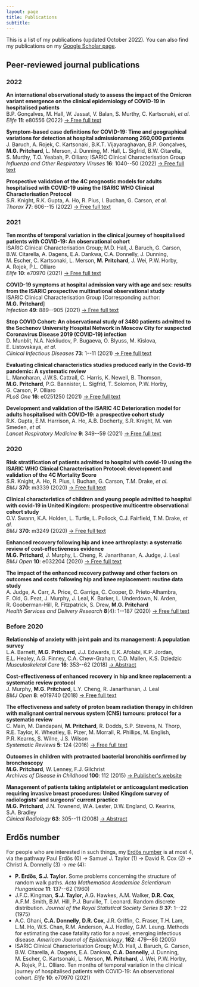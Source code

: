 ```yaml
---
layout: page
title: Publications
subtitle: 
---
```


This is a list of my publications (updated October 2022). You can also find my publications on my [Google Scholar page](https://scholar.google.co.uk/citations?user=mQRgzdIAAAAJ&hl=en).

## Peer-reviewed journal publications

### 2022

**An international observational study to assess the impact of the Omicron variant emergence on the clinical epidemiology of COVID-19 in hospitalised patients**  
B.P.&nbsp;Gonçalves, M.&nbsp;Hall, W.&nbsp;Jassat, V.&nbsp;Balan, S.&nbsp;Murthy, C.&nbsp;Kartsonaki, _et al._  
_Elife_ **11**: e80556 (2022) [&rarr; Free full text](https://doi.org/10.7554/eLife.80556)

**Symptom-based case definitions for COVID-19: Time and geographical variations for detection at hospital admissionamong 260,000 patients**  
J.&nbsp;Baruch, A.&nbsp;Rojek, C.&nbsp;Kartsonaki, B.K.T.&nbsp;Vijayaraghavan, B.P.&nbsp;Gonçalves, **M.G.&nbsp;Pritchard**, L.&nbsp;Merson, J.&nbsp;Dunning, M.&nbsp;Hall, L.&nbsp;Sigfrid, B.W.&nbsp;Citarella, S.&nbsp;Murthy, T.O.&nbsp;Yeabah, P.&nbsp;Olliaro; ISARIC Clinical Characterisation Group  
_Influenza and Other Respiratory Viruses_ **16**: 1040--50 (2022) [&rarr; Free full text](https://doi.org/10.1111/irv.13039)

**Prospective validation of the 4C prognostic models for adults hospitalised with COVID-19 using the ISARIC WHO Clinical Characterisation Protocol**  
S.R.&nbsp;Knight, R.K.&nbsp;Gupta, A.&nbsp;Ho, R.&nbsp;Pius, I.&nbsp;Buchan, G.&nbsp;Carson, _et al._  
_Thorax_ **77**: 606--15 (2022) [&rarr; Free full text](https://thorax.bmj.com/content/77/6/606)

### 2021

**Ten months of temporal variation in the clinical journey of hospitalised patients with COVID-19: An observational cohort**  
ISARIC Clinical Characterisation Group; M.D.&nbsp;Hall, J.&nbsp;Baruch, G.&nbsp;Carson, B.W.&nbsp;Citarella, A.&nbsp;Dagens, E.A.&nbsp;Dankwa, C.A.&nbsp;Donnelly, J.&nbsp;Dunning, M.&nbsp;Escher, C.&nbsp;Kartsonaki, L.&nbsp;Merson, **M.&nbsp;Pritchard**, J.&nbsp;Wei, P.W.&nbsp;Horby, A.&nbsp;Rojek, P.L.&nbsp;Olliaro  
_Elife_ **10**: e70970 (2021) [&rarr; Free full text](https://doi.org/10.7554/elife.70970)

**COVID-19 symptoms at hospital admission vary with age and sex: results from the ISARIC prospective multinational observational study**  
ISARIC Clinical Characterisation Group [Corresponding author: **M.G.&nbsp;Pritchard**]  
_Infection_ **49**: 889--905 (2021) [&rarr; Free full text](https://doi.org/10.1007/s15010-021-01599-5)

**Stop COVID Cohort: An observational study of 3480 patients admitted to the Sechenov University Hospital Network in Moscow City for suspected Coronavirus Disease 2019 (COVID-19) infection**  
D.&nbsp;Munblit, N.A.&nbsp;Nekliudov, P.&nbsp;Bugaeva, O.&nbsp;Blyuss, M.&nbsp;Kislova, E.&nbsp;Listovskaya, _et al._  
_Clinical Infectious Diseases_ **73**: 1--11 (2021) [&rarr; Free full text](https://doi.org/10.1093/cid/ciaa1535)

**Evaluating clinical characteristics studies produced early in the Covid-19 pandemic: A systematic review**  
L.&nbsp;Manoharan, J.W.S.&nbsp;Cattrall, C.&nbsp;Harris, K.&nbsp;Newell, B.&nbsp;Thomson, **M.G.&nbsp;Pritchard**, P.G.&nbsp;Bannister, L.&nbsp;Sigfrid, T.&nbsp;Solomon, P.W.&nbsp;Horby, G.&nbsp;Carson, P.&nbsp;Olliaro  
_PLoS One_ **16**: e0251250 (2021) [&rarr; Free full text](https://doi.org/10.1371/journal.pone.0251250)

**Development and validation of the ISARIC 4C Deterioration model for adults hospitalised with COVID-19: a prospective cohort study**  
R.K.&nbsp;Gupta, E.M.&nbsp;Harrison, A.&nbsp;Ho, A.B.&nbsp;Docherty, S.R.&nbsp;Knight, M.&nbsp;van Smeden, _et al._  
_Lancet Respiratory Medicine_ **9**: 349--59 (2021) [&rarr; Free full text](https://doi.org/10.1016/S2213-2600(20)30559-2)

### 2020

**Risk stratification of patients admitted to hospital with covid-19 using the ISARIC WHO Clinical Characterisation Protocol: development and validation of the 4C Mortality Score**  
S.R.&nbsp;Knight, A.&nbsp;Ho, R.&nbsp;Pius, I.&nbsp;Buchan, G.&nbsp;Carson, T.M.&nbsp;Drake, _et al._  
_BMJ_ **370**: m3339 (2020) [&rarr; Free full text](https://doi.org/10.1136/bmj.m3339)

**Clinical characteristics of children and young people admitted to hospital with covid-19 in United Kingdom: prospective multicentre observational cohort study**  
O.V.&nbsp;Swann, K.A.&nbsp;Holden, L.&nbsp;Turtle, L.&nbsp;Pollock, C.J.&nbsp;Fairfield, T.M.&nbsp;Drake, _et al._  
_BMJ_ **370**: m3249 (2020) [&rarr; Free full text](https://doi.org/10.1136/bmj.m3249)

**Enhanced recovery following hip and knee arthroplasty: a systematic review of cost-effectiveness evidence**  
**M.G.&nbsp;Pritchard**, J.&nbsp;Murphy, L.&nbsp;Cheng, R.&nbsp;Janarthanan, A.&nbsp;Judge, J.&nbsp;Leal  
_BMJ Open_ **10**: e032204 (2020) [&rarr; Free full text](https://doi.org/10.1136/bmjopen-2019-032204)

**The impact of the enhanced recovery pathway and other factors on outcomes and costs following hip and knee replacement: routine data study**  
A.&nbsp;Judge, A.&nbsp;Carr, A.&nbsp;Price, C.&nbsp;Garriga, C.&nbsp;Cooper, D.&nbsp;Prieto-Alhambra, F.&nbsp;Old, G.&nbsp;Peat, J.&nbsp;Murphy, J.&nbsp;Leal, K.&nbsp;Barker, L.&nbsp;Underdown, N.&nbsp;Arden, R.&nbsp;Gooberman-Hill, R.&nbsp;Fitzpatrick, S.&nbsp;Drew, **M.G.&nbsp;Pritchard**  
_Health Services and Delivery Research_ **8**(4): 1--187 (2020) [&rarr; Free full text](https://doi.org/10.3310/hsdr08040)

### Before 2020

**Relationship of anxiety with joint pain and its management: A population survey**  
L.A.&nbsp;Barnett, **M.G.&nbsp;Pritchard**, J.J.&nbsp;Edwards, E.K.&nbsp;Afolabi, K.P.&nbsp;Jordan, E.L.&nbsp;Healey, A.G.&nbsp;Finney, C.A.&nbsp;Chew-Graham, C.D.&nbsp;Mallen, K.S.&nbsp;Dziedzic  
_Musculoskeletal Care_ **16**: 353--62 (2018) [&rarr; Abstract](https://doi.org/10.1002/msc.1243)

**Cost-effectiveness of enhanced recovery in hip and knee replacement: a systematic review protocol**  
J.&nbsp;Murphy, **M.G.&nbsp;Pritchard**, L.Y.&nbsp;Cheng, R.&nbsp;Janarthanan, J.&nbsp;Leal  
_BMJ Open_ **8**: e019740 (2018) [&rarr; Free full text](https://doi.org/10.1136/bmjopen-2017-019740)

**The effectiveness and safety of proton beam radiation therapy in children with malignant central nervous system (CNS) tumours: protocol for a systematic review**  
C.&nbsp;Main, M.&nbsp;Dandapani, **M.&nbsp;Pritchard**, R.&nbsp;Dodds, S.P.&nbsp;Stevens, N.&nbsp;Thorp, R.E.&nbsp;Taylor, K.&nbsp;Wheatley, B.&nbsp;Pizer, M.&nbsp;Morrall, R.&nbsp;Phillips, M.&nbsp;English, P.R.&nbsp;Kearns, S.&nbsp;Wilne, J.S.&nbsp;Wilson  
_Systematic Reviews_ **5**: 124 (2016) [&rarr; Free full text](https://doi.org/10.1186/s13643-016-0285-6)

**Outcomes in children with protracted bacterial bronchitis confirmed by bronchoscopy**  
**M.G.&nbsp;Pritchard**, W.&nbsp;Lenney, F.J.&nbsp;Gilchrist  
_Archives of Disease in Childhood_ **100**: 112 (2015) [&rarr; Publisher's website](https://doi.org/10.1136/archdischild-2014-307284) 

**Management of patients taking antiplatelet or anticoagulant medication requiring invasive breast procedures: United Kingdom survey of radiologists' and surgeons' current practice**  
**M.G.&nbsp;Pritchard**, J.N.&nbsp;Townend, W.A.&nbsp;Lester, D.W.&nbsp;England, O.&nbsp;Kearins, S.A.&nbsp;Bradley  
_Clinical Radiology_ **63**: 305--11 (2008) [&rarr; Abstract](https://doi.org/10.1016/j.crad.2007.09.006)

## Erdős number

For people who are interested in such things, my [Erdős number](https://en.wikipedia.org/wiki/Erd%C5%91s_number) is at most 4, via the pathway Paul Erdős (0) &rarr; Samuel J.&nbsp;Taylor (1) &rarr; David R.&nbsp;Cox (2) &rarr; Christl A.&nbsp;Donnelly (3) &rarr; _me_ (4):

* **P.&nbsp;Erdős**, **S.J.&nbsp;Taylor**.&nbsp;Some problems concerning the structure of random walk paths.&nbsp;_Acta Mathematica Academiae Scientiarum Hungaricae_ **11**: 137--62 (1960)
* J.F.C.&nbsp;Kingman, **S.J.&nbsp;Taylor**, A.G.&nbsp;Hawkes, A.M.&nbsp;Walker, **D.R.&nbsp;Cox**, A.F.M.&nbsp;Smith, B.M.&nbsp;Hill, P.J.&nbsp;Burville, T.&nbsp;Leonard.&nbsp;Random discrete distribution.&nbsp;_Journal of the Royal Statistical Society Series B_ **37**: 1--22 (1975)
* A.C.&nbsp;Ghani, **C.A.&nbsp;Donnelly**, **D.R.&nbsp;Cox**, J.R.&nbsp;Griffin, C.&nbsp;Fraser, T.H.&nbsp;Lam, L.M.&nbsp;Ho, W.S.&nbsp;Chan, R.M.&nbsp;Anderson, A.J.&nbsp;Hedley, G.M.&nbsp;Leung.&nbsp;Methods for estimating the case fatality ratio for a novel, emerging infectious disease.&nbsp;_American Journal of Epidemiology_, **162**: 479--86 (2005)
* ISARIC Clinical Characterisation Group; M.D.&nbsp;Hall, J.&nbsp;Baruch, G.&nbsp;Carson, B.W.&nbsp;Citarella, A.&nbsp;Dagens, E.A.&nbsp;Dankwa, **C.A.&nbsp;Donnelly**, J.&nbsp;Dunning, M.&nbsp;Escher, C.&nbsp;Kartsonaki, L.&nbsp;Merson, **M.&nbsp;Pritchard**, J.&nbsp;Wei, P.W.&nbsp;Horby, A.&nbsp;Rojek, P.L.&nbsp;Olliaro.&nbsp;Ten months of temporal variation in the clinical journey of hospitalised patients with COVID-19: An observational cohort.&nbsp;_Elife_ **10**: e70970 (2021) 
